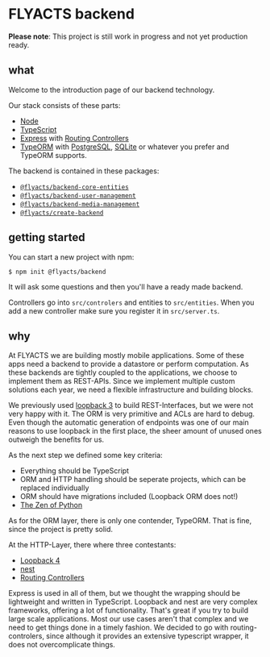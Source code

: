 # FLYACTS backend

**Please note**: This project is still work in progress and not yet production ready.

## what

Welcome to the introduction page of our backend technology.

Our stack consists of these parts:

* [Node](https://nodejs.org/en/)
* [TypeScript](https://www.typescriptlang.org/)
* [Express](https://expressjs.com/) with [Routing Controllers](https://github.com/typestack/routing-controllers/)
* [TypeORM](http://typeorm.io) with [PostgreSQL](https://www.postgresql.org/),
  [SQLite](https://www.sqlite.org/) or whatever you prefer and TypeORM supports. 


The backend is contained in these packages:

* [`@flyacts/backend-core-entities`](https://github.com/flyacts/backend-core-entities)
* [`@flyacts/backend-user-management`](https://github.com/flyacts/backend-user-management)
* [`@flyacts/backend-media-management`](https://github.com/flyacts/backend-media-management)
* [`@flyacts/create-backend`](https://github.com/flyacts/create-backend)

## getting started

You can start a new project with npm:

``` shell
$ npm init @flyacts/backend
```

It will ask some questions and then you'll have a ready made backend.

Controllers go into `src/controlers` and entities to `src/entities`. When you
add a new controller make sure you register it in `src/server.ts`.

## why

At FLYACTS we are building mostly mobile applications. Some of
these apps need a backend to provide a datastore or perform
computation. As these backends are tightly coupled to the
applications, we choose to implement them as REST-APIs. Since we implement multiple custom solutions each year, we need a flexible
infrastructure and building blocks.

We previously used [loopback
3](https://github.com/strongloop/loopback) to build REST-Interfaces,
but we were not very happy with it. The ORM is very primitive and ACLs
are hard to debug. Even though the automatic
generation of endpoints was one of our main reasons to use loopback in the first place, the sheer amount of unused ones outweigh the benefits for us.

As the next step we defined some key criteria:

* Everything should be TypeScript
* ORM and HTTP handling should be seperate projects, which can be replaced individually
* ORM should have migrations included (Loopback ORM does not!)
* [The Zen of Python](https://www.python.org/dev/peps/pep-0020/)

As for the ORM layer, there is only one contender, TypeORM.
That is fine, since the project is pretty solid.

At the HTTP-Layer, there where three contestants:

* [Loopback 4](http://v4.loopback.io/)
* [nest](https://nestjs.com/)
* [Routing
  Controllers](https://github.com/typestack/routing-controllers/)

Express is used in all of them, but we thought the wrapping should be lightweight and written in TypeScript.
Loopback and nest are very complex frameworks, offering a lot of functionality. That's great if you try to build large scale applications. Most our use cases aren't that complex and we need to get things done in a timely fashion. We decided to go with routing-controlers, since although it provides an extensive typescript wrapper, it does not overcomplicate things.
